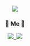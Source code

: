 <!-- ### Hi there 👋 -->
<p align="center">
    <img src="https://capsule-render.vercel.app/api?type=slice&color=auto&fontColor=auto&height=300&section=header&text=MinSeok%20Choi&fontSize=85&animation=twinkling" />
</p>

<h3 align="center"> 🍒 Me 🍒 </h3>
<p align="center">
  <a href="https://charminseok.tistory.com/"><img src="https://img.shields.io/badge/Tech%20Blog-E94F20?style=flat-square&logo=Talend&logoColor=white&link=https://charminseok.tistory.com/"/>&nbsp
  <a href="mailto:cms1297@gmail.com"><img src="https://img.shields.io/badge/Gmail-d14836?style=flat-square&logo=Gmail&logoColor=white&link=cms1297@gmail.com"/></a>
</p>
<br><br>
<span align="center">

<!-- [![Solved.ac Profile](http://mazassumnida.wtf/api/v2/generate_badge?boj=cms5380)](https://solved.ac/cms5380/)
-->
</span>

<br><br>


<!--
**cms5380/cms5380** is a ✨ _special_ ✨ repository because its `README.md` (this file) appears on your GitHub profile.

Here are some ideas to get you started:

- 🔭 I’m currently working on ...
- 🌱 I’m currently learning ...
- 👯 I’m looking to collaborate on ...
- 🤔 I’m looking for help with ...
- 💬 Ask me about ...
- 📫 How to reach me: ...
- 😄 Pronouns: ...
- ⚡ Fun fact: ...
-->
